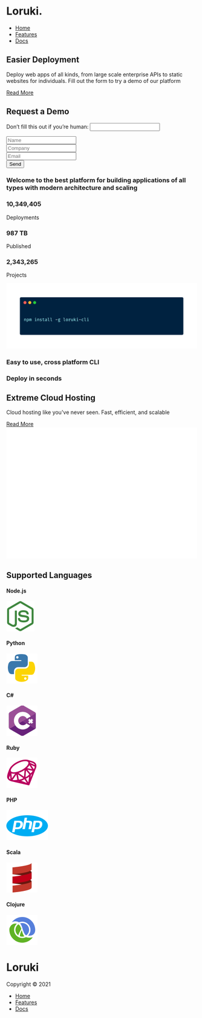 <head>
    <meta charset="UTF-8">
    <meta http-equiv="X-UA-Compatible" content="IE=edge">
    <meta name="viewport" content="width=device-width, initial-scale=1.0">
    <link rel="stylesheet" href="https://cdnjs.cloudflare.com/ajax/libs/font-awesome/5.15.3/css/all.min.css"
        integrity="sha512-iBBXm8fW90+nuLcSKlbmrPcLa0OT92xO1BIsZ+ywDWZCvqsWgccV3gFoRBv0z+8dLJgyAHIhR35VZc2oM/gI1w=="
        crossorigin="anonymous" referrerpolicy="no-referrer" />
    <link rel="stylesheet" href="css/utilities.css">
    <link rel="stylesheet" href="css/style.css">
    <title>Loruki | Cloud Hosting For Everyone</title>
</head>

<body>
    <!-- Navbar -->
    <div class="navbar">
        <div class="container flex">
            <h1 class="logo">Loruki.</h1>
            <nav>
                <ul>
                    <li><a href="index.html">Home</a></li>
                    <li><a href="features.html">Features</a></li>
                    <li><a href="docs.html">Docs</a></li>
                </ul>
            </nav>
        </div>
    </div>
    <!-- Showcase -->
    <section class="showcase">
        <div class="container grid">
            <div class="showcase-text">
                <h1>Easier Deployment</h1>
                <p>Deploy web apps of all kinds, from large scale enterprise APIs to static websites for individuals.
                    Fill out the form to try a demo of our platform</p>
                <a href="features.html" class="btn btn-outline">Read More</a>
            </div>
            <div class="showcase-form card">
                <h2>Request a Demo</h2>
                <form name="contact" method="POST" data-netlify="true" netlify-honeypot="bot-field">
                    <input type="hidden" name="form-name" value="contact">
                    <p class="hidden">
                        <label>Don’t fill this out if you’re human: <input name="bot-field" /></label>
                      </p>
                    <div class="form-control">
                        <input type="text" name="name" placeholder="Name" required>
                    </div>
                    <div class="form-control">
                        <input type="text" name="company" placeholder="Company" required>
                    </div>
                    <div class="form-control">
                        <input type="text" name="email" placeholder="Email" required>
                    </div>
                    <input type="submit" value="Send" class="btn btn-primary">
                </form>
            </div>
        </div>
    </section>
    <!-- Stats -->
    <section class="stats">
        <div class="container">
            <h3 class="stats-heading text-center my-1">
                Welcome to the best platform for building applications of all types with modern architecture and scaling
            </h3>
            <div class="grid grid-3 text-center my-3">
                <div>
                    <i class="fas fa-server fa-3x"></i>
                    <h3>10,349,405</h3>
                    <p class="text-secondary">Deployments</p>
                </div>
                <div>
                    <i class="fas fa-upload fa-3x"></i>
                    <h3>987 TB</h3>
                    <p class="text-secondary">Published</p>
                </div>
                <div>
                    <i class="fas fa-project-diagram fa-3x"></i>
                    <h3>2,343,265</h3>
                    <p class="text-secondary">Projects</p>
                </div>
            </div>
        </div>
    </section>
    <!-- Cli -->
    <section class="cli">
        <div class="container grid">
            <img src="images/cli.png" alt="">
            <div class="card">
                <h3>Easy to use, cross platform CLI</h3>
            </div>
            <div class="card">
                <h3>Deploy in seconds</h3>
            </div>
        </div>
    </section>
    <!-- Cloud -->
    <section class="cloud bg-primary my-1_5 py-1_5">
        <div class="container grid">
            <div class="text-center">
                <h2 class="lg">Extreme Cloud Hosting</h2>
                <p class="lead my-1">Cloud hosting like you've never seen. Fast, efficient, and scalable</p>
                <a href="features.html" class="btn btn-dark">Read More</a>
            </div>
            <img src="images/cloud.png" alt="">
        </div>
    </section>
    <!-- Supported Languages -->
    <section class="languages">
        <h2 class="md text-center my-2">
            Supported Languages
        </h2>
        <div class="container flex">
            <div class="card">
                <h4>Node.js</h4>
                <img src="images/logos/node.png" alt="">
            </div>
            <div class="card">
                <h4>Python</h4>
                <img src="images/logos/python.png" alt="">
            </div>
            <div class="card">
                <h4>C#</h4>
                <img src="images/logos/csharp.png" alt="">
            </div>
            <div class="card">
                <h4>Ruby</h4>
                <img src="images/logos/ruby.png" alt="">
            </div>
            <div class="card">
                <h4>PHP</h4>
                <img src="images/logos/php.png" alt="">
            </div>
            <div class="card">
                <h4>Scala</h4>
                <img src="images/logos/scala.png" alt="">
            </div>
            <div class="card">
                <h4>Clojure</h4>
                <img src="images/logos/clojure.png" alt="">
            </div>
        </div>
    </section>
    <!-- Footer -->
    <footer class="footer bg-dark py-5">
        <div class="container grid grid-3">
            <div>
                <h1>Loruki</h1>
                <p>Copyright &copy; 2021</p>
            </div>
            <nav>
                <ul>
                    <li><a href="index.html">Home</a></li>
                    <li><a href="features.html">Features</a></li>
                    <li><a href="docs.html">Docs</a></li>
                </ul>
            </nav>
            <div class="social">
                <a href="https://github.com/chaley33" target="_blank" rel="noopener noreferrer"><i class="fab fa-github fa-2x"></i></a>
                <a href="#"><i class="fab fa-facebook fa-2x"></i></a>
                <a href="#"><i class="fab fa-instagram fa-2x"></i></a>
                <a href="#"><i class="fab fa-twitter fa-2x"></i></a>
            </div>
        </div>
    </footer>
</body>